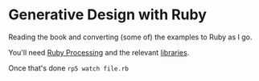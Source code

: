 # Generative Design with Ruby

Reading the book and converting (some of) the examples to Ruby as I go.

You'll need [Ruby Processing](https://github.com/jashkenas/ruby-processing) and the relevant [libraries](http://www.generative-gestaltung.de/code#library).

Once that's done ```rp5 watch file.rb```